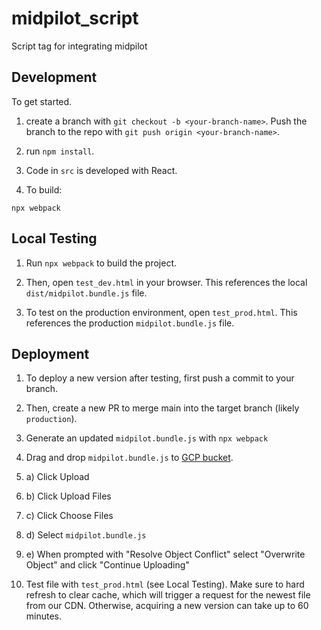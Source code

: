 # midpilot_script
Script tag for integrating midpilot


## Development

To get started.

1. create a branch with `git checkout -b <your-branch-name>`. Push the branch to the repo with `git push origin <your-branch-name>`.

2. run `npm install`.

3. Code in `src` is developed with React.

4. To build:
```
npx webpack
```

## Local Testing

1. Run `npx webpack` to build the project.

2. Then, open `test_dev.html` in your browser. This references the local `dist/midpilot.bundle.js` file.

3. To test on the production environment, open `test_prod.html`. This references the production `midpilot.bundle.js` file. 

## Deployment

1. To deploy a new version after testing, first push a commit to your branch.

2. Then, create a new PR to merge main into the target branch (likely `production`).

3. Generate an updated `midpilot.bundle.js` with `npx webpack`

4. Drag and drop `midpilot.bundle.js` to [GCP bucket](https://console.cloud.google.com/storage/browser/midpilot-script-1;tab=objects?project=midpilot-call-server-434813&supportedpurview=project&prefix=&forceOnObjectsSortingFiltering=false). 
4. a) Click Upload
4. b) Click Upload Files
4. c) Click Choose Files
4. d) Select `midpilot.bundle.js`
4. e) When prompted with "Resolve Object Conflict" select "Overwrite Object" and click "Continue Uploading"

5. Test file with `test_prod.html` (see Local Testing). Make sure to hard refresh to clear cache, which will trigger a request for the newest file from our CDN. Otherwise, acquiring a new version can take up to 60 minutes.